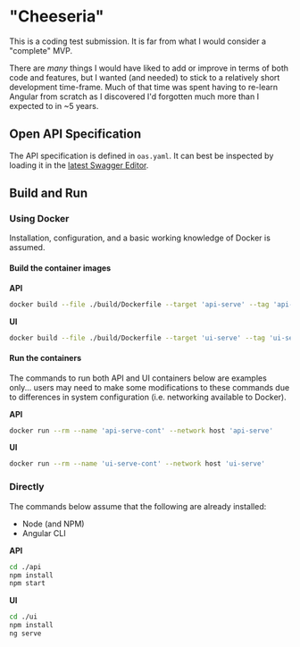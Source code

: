 # "Cheeseria"

This is a coding test submission. It is far from what I would consider a "complete" MVP.

There are _many_ things I would have liked to add or improve in terms of both code and features, but I wanted (and needed) to stick to a relatively short development time-frame. Much of that time was spent having to re-learn Angular from scratch as I discovered I'd forgotten much more than I expected to in ~5 years.

## Open API Specification

The API specification is defined in `oas.yaml`. It can best be inspected by loading it in the [latest Swagger Editor](https://editor-next.swagger.io/).

## Build and Run

### Using Docker
Installation, configuration, and a basic working knowledge of Docker is assumed.

#### Build the container images

**API**
```bash
docker build --file ./build/Dockerfile --target 'api-serve' --tag 'api-serve:latest' .
```

**UI**
```bash
docker build --file ./build/Dockerfile --target 'ui-serve' --tag 'ui-serve:latest' .
```

#### Run the containers
The commands to run both API and UI containers below are examples only... users may need to make some modifications to these commands due to differences in system configuration (i.e. networking available to Docker).

**API**
```bash
docker run --rm --name 'api-serve-cont' --network host 'api-serve'
```

**UI**
```bash
docker run --rm --name 'ui-serve-cont' --network host 'ui-serve'
```

### Directly

The commands below assume that the following are already installed:
* Node (and NPM)
* Angular CLI

**API**
```bash
cd ./api
npm install
npm start
```

**UI**
```bash
cd ./ui
npm install
ng serve
```
